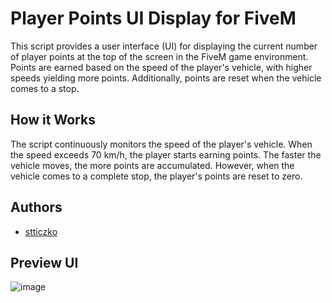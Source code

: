 # Player Points UI Display for FiveM

This script provides a user interface (UI) for displaying the current number of player points at the top of the screen in the FiveM game environment. Points are earned based on the speed of the player's vehicle, with higher speeds yielding more points. Additionally, points are reset when the vehicle comes to a stop.

## How it Works

The script continuously monitors the speed of the player's vehicle. When the speed exceeds 70 km/h, the player starts earning points. The faster the vehicle moves, the more points are accumulated. However, when the vehicle comes to a complete stop, the player's points are reset to zero.

## Authors

- [stticzko](https://github.com/stticzko)


## Preview UI
![image](https://github.com/stticzko/forza-rank-script-FiveM/assets/159261150/b9fde258-d81d-46f4-bb36-601eca3e7060)
